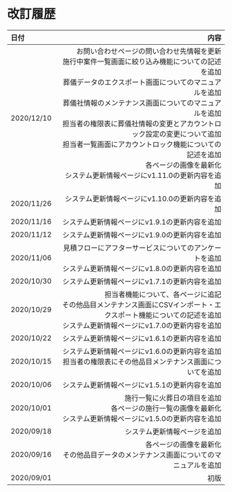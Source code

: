 # 改訂履歴

|日付|内容|
|:---------|------------------:|
|2020/12/10|お問い合わせページの問い合わせ先情報を更新<br/>施行中案件一覧画面に絞り込み機能についての記述を追加<br/>葬儀データのエクスポート画面についてのマニュアルを追加<br/>葬儀社情報のメンテナンス画面についてのマニュアルを追加<br/>担当者の権限表に葬儀社情報の変更とアカウントロック設定の変更について追加<br/>担当者一覧画面にアカウントロック機能についての記述を追加<br/>各ページの画像を最新化<br/>システム更新情報ページにv1.11.0の更新内容を追加<br/>|
|2020/11/26|システム更新情報ページにv1.10.0の更新内容を追加<br/>|
|2020/11/16|システム更新情報ページにv1.9.1の更新内容を追加<br/>|
|2020/11/12|システム更新情報ページにv1.9.0の更新内容を追加<br/>|
|2020/11/06|見積フローにアフターサービスについてのアンケートを追加<br/>システム更新情報ページにv1.8.0の更新内容を追加<br/>|
|2020/10/30|システム更新情報ページにv1.7.1の更新内容を追加<br/>|
|2020/10/29|担当者機能について、各ページに追記<br/>その他品目メンテナンス画面にCSVインポート・エクスポート機能についての記述を追加<br/>システム更新情報ページにv1.7.0の更新内容を追加<br/>|
|2020/10/22|システム更新情報ページにv1.6.1の更新内容を追加<br/>|
|2020/10/15|システム更新情報ページにv1.6.0の更新内容を追加<br/>担当者の権限表にその他品目メンテナンス画面についてを追加<br/>|
|2020/10/06|システム更新情報ページにv1.5.1の更新内容を追加|
|2020/10/01|施行一覧に火葬日の項目を追加<br/>各ページの施行一覧の画像を最新化<br/>システム更新情報ページにv1.5.0の更新内容を追加|
|2020/09/18|システム更新情報ページを追加|
|2020/09/16|各ページの画像を最新化<br/>その他品目データのメンテナンス画面についてのマニュアルを追加|
|2020/09/01|初版|

